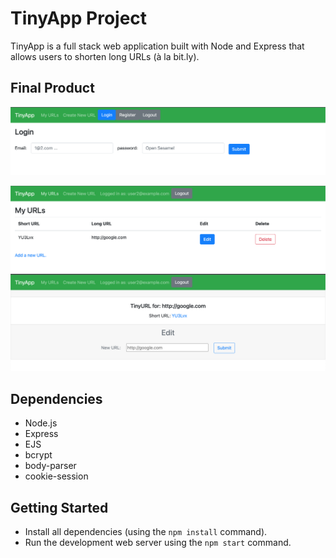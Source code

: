 # TinyApp Project

TinyApp is a full stack web application built with Node and Express that allows users to shorten long URLs (à la bit.ly).

## Final Product

!["Login page!"](https://github.com/Russlm/tinyapp/blob/master/docs/login-page.png?raw=true)

!["URL display page!"](https://github.com/Russlm/tinyapp/blob/master/docs/urls-page.png?raw=true)
!["edit url page!"](https://github.com/Russlm/tinyapp/blob/master/docs/edit-page.png?raw=true)

## Dependencies

- Node.js
- Express
- EJS
- bcrypt
- body-parser
- cookie-session

## Getting Started

- Install all dependencies (using the `npm install` command).
- Run the development web server using the `npm start` command.
